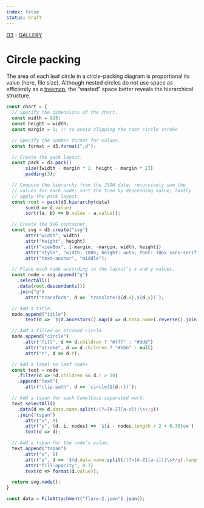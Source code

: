 ```yaml
---
index: false
status: draft
---
```


<div style="color: grey; font: 13px/25.5px var(--sans-serif); text-transform: uppercase;"><h1 style="display: none;">Circle packing</h1><a href="https://d3js.org/">D3</a> › <a href="/@d3/gallery">Gallery</a></div>

# Circle packing

The area of each leaf circle in a circle-packing diagram is proportional its value (here, file size). Although nested circles do not use space as efficiently as a [treemap](/@d3/treemap-stratify?intent=fork), the “wasted” space better reveals the hierarchical structure.

```js echo
const chart = {
  // Specify the dimensions of the chart.
  const width = 928;
  const height = width;
  const margin = 1; // to avoid clipping the root circle stroke

  // Specify the number format for values.
  const format = d3.format(",d");

  // Create the pack layout.
  const pack = d3.pack()
      .size([width - margin * 2, height - margin * 2])
      .padding(3);

  // Compute the hierarchy from the JSON data; recursively sum the
  // values for each node; sort the tree by descending value; lastly
  // apply the pack layout.
  const root = pack(d3.hierarchy(data)
      .sum(d => d.value)
      .sort((a, b) => b.value - a.value));

  // Create the SVG container.
  const svg = d3.create("svg")
      .attr("width", width)
      .attr("height", height)
      .attr("viewBox", [-margin, -margin, width, height])
      .attr("style", "width: 100%; height: auto; font: 10px sans-serif;")
      .attr("text-anchor", "middle");

  // Place each node according to the layout’s x and y values.
  const node = svg.append("g")
    .selectAll()
    .data(root.descendants())
    .join("g")
      .attr("transform", d => `translate(${d.x},${d.y})`);

  // Add a title.
  node.append("title")
      .text(d => `${d.ancestors().map(d => d.data.name).reverse().join("/")}\n${format(d.value)}`);

  // Add a filled or stroked circle.
  node.append("circle")
      .attr("fill", d => d.children ? "#fff" : "#ddd")
      .attr("stroke", d => d.children ? "#bbb" : null)
      .attr("r", d => d.r);

  // Add a label to leaf nodes.
  const text = node
    .filter(d => !d.children && d.r > 10)
    .append("text")
      .attr("clip-path", d => `circle(${d.r})`);

  // Add a tspan for each CamelCase-separated word.
  text.selectAll()
    .data(d => d.data.name.split(/(?=[A-Z][a-z])|\s+/g))
    .join("tspan")
      .attr("x", 0)
      .attr("y", (d, i, nodes) => `${i - nodes.length / 2 + 0.35}em`)
      .text(d => d);

  // Add a tspan for the node’s value.
  text.append("tspan")
      .attr("x", 0)
      .attr("y", d => `${d.data.name.split(/(?=[A-Z][a-z])|\s+/g).length / 2 + 0.35}em`)
      .attr("fill-opacity", 0.7)
      .text(d => format(d.value));

  return svg.node();
}
```

```js echo
const data = FileAttachment("flare-2.json").json();
```

